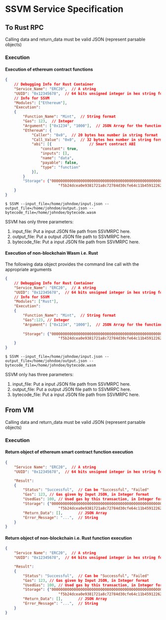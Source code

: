 # SSVM Service Specification

## To Rust RPC
Calling data and return_data must be valid JSON (represent parsable objects)

### Execution

#### Execution of ethereum contract functions
```json
{
    // Debugging Info for Rust Container
    "Service_Name": "ERC20",  // A string
    "UUID": "0x12345678",  // 64 bits unsigned integer in hex string format
    // Info for SSVM 
    "Modules": ["Ethereum"],
    "Execution":
    {
        "Function_Name": "Mint",  // String format
        "Gas": 123,  // Integer
        "Argument": ["0x1234", "1000"],  // JSON Array for the function's arugments
        "Ethereum": {
            "Caller": "0x0",  // 20 bytes hex number in string format
            "Call_Value": "0x0",  // 32 bytes hex number in string format
            "abi": [{                 // Smart contract ABI
                "constant": true,
                "inputs": [],
                "name": "data",
                "payable": false,
                "type": "function"
            }],
        }
        "Storage": {"0000000000000000000000000000000000000000000000000000000000000000":"0000000000000000000000000000000000000000000000000000000000000064",
                        "f5b24dcea0e9381721a8c72784d30cfe64c11b4591226269f839d095b3e9cf10":"0000000000000000000000000000000000000000000000000000000000000064"},       // Key-value pairs in JSON Object
    }
}
```

```shell
$ SSVM --input_file=/home/johndoe/input.json --output_file=/home/johndoe/output.json --bytecode_file=/home/johndoe/bytecode.wasm
```

SSVM has only three parameters:
1. input_file: Put a input JSON file path from SSVMRPC here.
2. output_file: Put a output JSON file path to SSVMRPC here.
3. bytecode_file: Put a input JSON file path from SSVMRPC here.

#### Execution of non-blockchain Wasm i.e. Rust

The following data object provides the command line call with the appropriate arguments

```json
{
    // Debugging Info for Rust Container
    "Service_Name": "ERC20",  // A string
    "UUID": "0x12345678",  // 64 bits unsigned integer in hex string format
    // Info for SSVM 
    "Modules": ["Rust"],
    "Execution":
    {
        "Function_Name": "Mint",  // String format
        "Gas":123, // Integer
        "Argument": ["0x1234", "1000"],  // JSON Array for the function's arugments
        
        "Storage": {"0000000000000000000000000000000000000000000000000000000000000000":"0000000000000000000000000000000000000000000000000000000000000064",
                        "f5b24dcea0e9381721a8c72784d30cfe64c11b4591226269f839d095b3e9cf10":"0000000000000000000000000000000000000000000000000000000000000064"},       // Key-value pairs in JSON Object
    }
}
```

```shell
$ SSVM --input_file=/home/johndoe/input.json --output_file=/home/johndoe/output.json --bytecode_file=/home/johndoe/bytecode.wasm
```
SSVM only has three parameters:
1. input_file: Put a input JSON file path from SSVMRPC here.
2. output_file: Put a output JSON file path to SSVMRPC here.
3. bytecode_file: Put a input JSON file path from SSVMRPC here.

## From VM
Calling data and return_data must be valid JSON (represent parsable objects)

### Execution

#### Return object of ethereum smart contract function execution
```json
{
    "Service Name": "ERC20",  // A string
    "UUID": "0x12345678",  // 64 bits unsigned integer in hex string format

    "Result":
    {
        "Status": "Successful",  // Can be "Successful", "Failed"
        "Gas": 123, // Gas given by Input JSON, in Integer format
        "UsedGas": 100, // Used gas by this transaction, in Integer format
        "Storage": {"0000000000000000000000000000000000000000000000000000000000000000":"0000000000000000000000000000000000000000000000000000000000000064",
                        "f5b24dcea0e9381721a8c72784d30cfe64c11b4591226269f839d095b3e9cf10":"0000000000000000000000000000000000000000000000000000000000000064"},    // Key-value pairs in JSON Object
        "Return_Data": [],       // JSON Array
        "Error_Message": "...",  // String
    }
}
```

#### Return object of non-blockchain i.e. Rust function execution
```json
{
    "Service Name": "ERC20",  // A string
    "UUID": "0x12345678",  // 64 bits unsigned integer in hex string format

    "Result":
    {
        "Status": "Successful",  // Can be "Successful", "Failed"
        "Gas": 123, // Gas given by Input JSON, in Integer format
        "UsedGas": 100, // Used gas by this transaction, in Integer format
        "Storage": {"0000000000000000000000000000000000000000000000000000000000000000":"0000000000000000000000000000000000000000000000000000000000000064",
                        "f5b24dcea0e9381721a8c72784d30cfe64c11b4591226269f839d095b3e9cf10":"0000000000000000000000000000000000000000000000000000000000000064"},    // Key-value pairs in JSON Object
        "Return_Data": [],       // JSON Array
        "Error_Message": "...",  // String
    }
}
```
